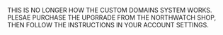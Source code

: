 THIS IS NO LONGER HOW THE CUSTOM DOMAINS SYSTEM WORKS.  PLESAE PURCHASE THE UPGRRADE FROM THE NORTHWATCH SHOP, THEN FOLLOW THE INSTRUCTIONS IN YOUR ACCOUNT SETTINGS.
